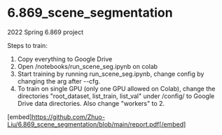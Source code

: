 # 6.869_scene_segmentation
 2022 Spring 6.869 project

Steps to train:
1. Copy everything to Google Drive
2. Open /notebooks/run_scene_seg.ipynb on colab
3. Start training by running run_scene_seg.ipynb, change config by changing the arg after --cfg.
4. To train on single GPU (only one GPU allowed on Colab), change the directories "root_dataset, list_train, list_val" under /config/ to Google Drive data directories. Also change "workers" to 2.

[embed]https://github.com/Zhuo-Liu/6.869_scene_segmentation/blob/main/report.pdf[/embed]
